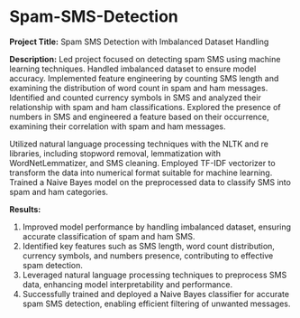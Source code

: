 # Spam-SMS-Detection

**Project Title:** Spam SMS Detection with Imbalanced Dataset Handling

**Description:**
Led project focused on detecting spam SMS using machine learning techniques. Handled imbalanced dataset to ensure model accuracy. Implemented feature engineering by counting SMS length and examining the distribution of word count in spam and ham messages. Identified and counted currency symbols in SMS and analyzed their relationship with spam and ham classifications. Explored the presence of numbers in SMS and engineered a feature based on their occurrence, examining their correlation with spam and ham messages.

Utilized natural language processing techniques with the NLTK and re libraries, including stopword removal, lemmatization with WordNetLemmatizer, and SMS cleaning. Employed TF-IDF vectorizer to transform the data into numerical format suitable for machine learning. Trained a Naive Bayes model on the preprocessed data to classify SMS into spam and ham categories.

**Results:**
1. Improved model performance by handling imbalanced dataset, ensuring accurate classification of spam and ham SMS.
2. Identified key features such as SMS length, word count distribution, currency symbols, and numbers presence, contributing to effective spam detection.
3. Leveraged natural language processing techniques to preprocess SMS data, enhancing model interpretability and performance.
4. Successfully trained and deployed a Naive Bayes classifier for accurate spam SMS detection, enabling efficient filtering of unwanted messages.
